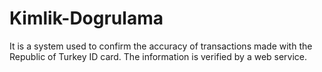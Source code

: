 # Kimlik-Dogrulama
It is a system used to confirm the accuracy of transactions made with the Republic of Turkey ID card. The information is verified by a web service.

